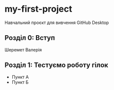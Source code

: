 # my-first-project
 Навчальний проєкт для вивчення GitHub Desktop
## Розділ 0: Вступ
Шеремет Валерія
## Розділ 1: Тестуємо роботу гілок 
*   Пункт А
*   Пункт Б
